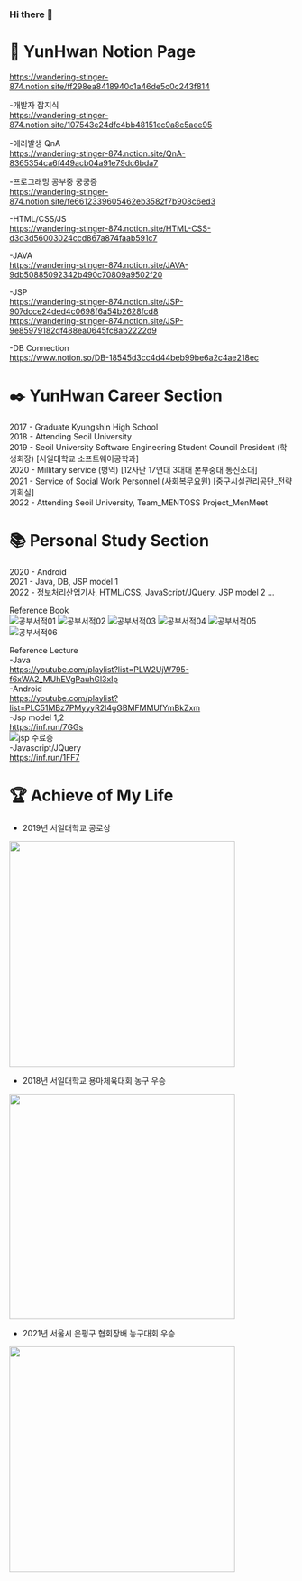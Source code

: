### Hi there 👋   
# :memo: YunHwan Notion Page
   https://wandering-stinger-874.notion.site/ff298ea8418940c1a46de5c0c243f814   
   
   -개발자 잡지식   
   https://wandering-stinger-874.notion.site/107543e24dfc4bb48151ec9a8c5aee95   
   
   -에러발생 QnA   
   https://wandering-stinger-874.notion.site/QnA-8365354ca6f449acb04a91e79dc6bda7   
   
   -프로그래밍 공부중 궁궁증   
   https://wandering-stinger-874.notion.site/fe6612339605462eb3582f7b908c6ed3    
   
   -HTML/CSS/JS   
   https://wandering-stinger-874.notion.site/HTML-CSS-d3d3d56003024ccd867a874faab591c7   
   
   -JAVA   
   https://wandering-stinger-874.notion.site/JAVA-9db50885092342b490c70809a9502f20    
   
   -JSP   
   https://wandering-stinger-874.notion.site/JSP-907dcce24ded4c0698f6a54b2628fcd8   
   https://wandering-stinger-874.notion.site/JSP-9e85979182df488ea0645fc8ab2222d9   
   
  
   -DB Connection   
   https://www.notion.so/DB-18545d3cc4d44beb99be6a2c4ae218ec   
   
   
   


# :black_nib: YunHwan Career Section   
   2017 - Graduate Kyungshin High School   
   2018 - Attending Seoil University    
   2019 - Seoil University Software Engineering Student Council President (학생회장) [서일대학교 소프트웨어공학과]    
   2020 - Millitary service (병역) [12사단 17연대 3대대 본부중대 통신소대]   
   2021 - Service of Social Work Personnel (사회복무요원) [중구시설관리공단_전략기획실]   
   2022 - Attending Seoil University, Team_MENTOSS Project_MenMeet   
      
# :books: Personal Study Section   
  2020 - Android   
  2021 - Java, DB, JSP model 1   
  2022 - 정보처리산업기사,  HTML/CSS, JavaScript/JQuery, JSP model 2 ...   
  
  Reference Book   
![공부서적01](https://user-images.githubusercontent.com/79188190/161412550-acf43a53-d60f-4f6c-adee-e0dffa85150d.png)
![공부서적02](https://user-images.githubusercontent.com/79188190/161412552-e97cdc15-93b0-4229-b758-4bcb0d839ef4.png)
![공부서적03](https://user-images.githubusercontent.com/79188190/161412553-f34149be-6394-4693-90b4-11e06d730e5c.png)
![공부서적04](https://user-images.githubusercontent.com/79188190/161412555-a38d79de-bb37-43b0-aa86-fd878385ced4.png)
![공부서적05](https://user-images.githubusercontent.com/79188190/161412556-c52e9ac5-cc82-414c-abc4-b2099b31ac37.png)  
![공부서적06](https://user-images.githubusercontent.com/79188190/162111784-43141106-32a7-4ac7-9a8e-4612cb1fd0d0.png)   
 
 
 Reference Lecture   
    -Java   
      https://youtube.com/playlist?list=PLW2UjW795-f6xWA2_MUhEVgPauhGl3xIp   
    -Android   
      https://youtube.com/playlist?list=PLC51MBz7PMyyyR2l4gGBMFMMUfYmBkZxm   
    -Jsp model 1,2   
      https://inf.run/7GGs   
      ![jsp 수료증](https://user-images.githubusercontent.com/79188190/161413168-eb55dc93-1ff2-4ad6-99b6-9552b9f4ed86.png)   
    -Javascript/JQuery   
      https://inf.run/1FF7   
    
# :trophy: Achieve of My Life   
- 2019년 서일대학교 공로상
<img src="https://user-images.githubusercontent.com/79188190/161084940-068688f8-4d1d-4491-bc97-4f1fc424dbcc.jpg" width="400" height="400"/>   

- 2018년 서일대학교 용마체육대회 농구 우승  
<img src="https://user-images.githubusercontent.com/79188190/161084972-2e9fcc44-4354-4b1e-abaf-e733d3dd0736.jpg" width="400" height="400"/>   

- 2021년 서울시 은평구 협회장배 농구대회 우승   
<img src="https://user-images.githubusercontent.com/79188190/161085018-f31f83d5-bb1f-4cc5-bec3-470420d0f064.jpg" width="400" height="400"/>
